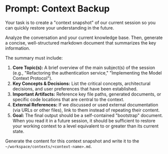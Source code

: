 # Prompt: Context Backup

Your task is to create a "context snapshot" of our current session so you can quickly restore your understanding in the future.

Analyze the conversation and your current knowledge base. Then, generate a concise, well-structured markdown document that summarizes the key information.

The summary must include:

1. **Core Topic(s):** A brief overview of the main subject(s) of the session (e.g., "Refactoring the authentication service," "Implementing the Model Context Protocol").
2. **Key Concepts & Decisions:** List the critical concepts, architectural decisions, and user preferences that have been established.
3. **Important Artifacts:** Reference key file paths, generated documents, or specific code locations that are central to the context.
4. **External References:** If we discussed or used external documentation (via URLs or other files), link to them instead of repeating their content.
5. **Goal:** The final output should be a self-contained "bootstrap" document. When you read it in a future session, it should be sufficient to restore your working context to a level equivalent to or greater than its current state.

Generate the content for this context snapshot and write it to the `~/workspace/contexts/<context-name>.md`.

